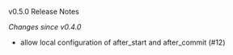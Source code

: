 v0.5.0 Release Notes

*Changes since v0.4.0*

- allow local configuration of after_start and after_commit (#12)
